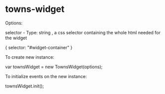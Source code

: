 # towns-widget

Options:

selector - Type: string , a css selector containing the whole html needed for the widget  

{ selector: "#widget-container" }



To create new instance:  

var townsWidget = new TownsWidget(options);   

To initialize events on the new instance:  

townsWidget.init();  

